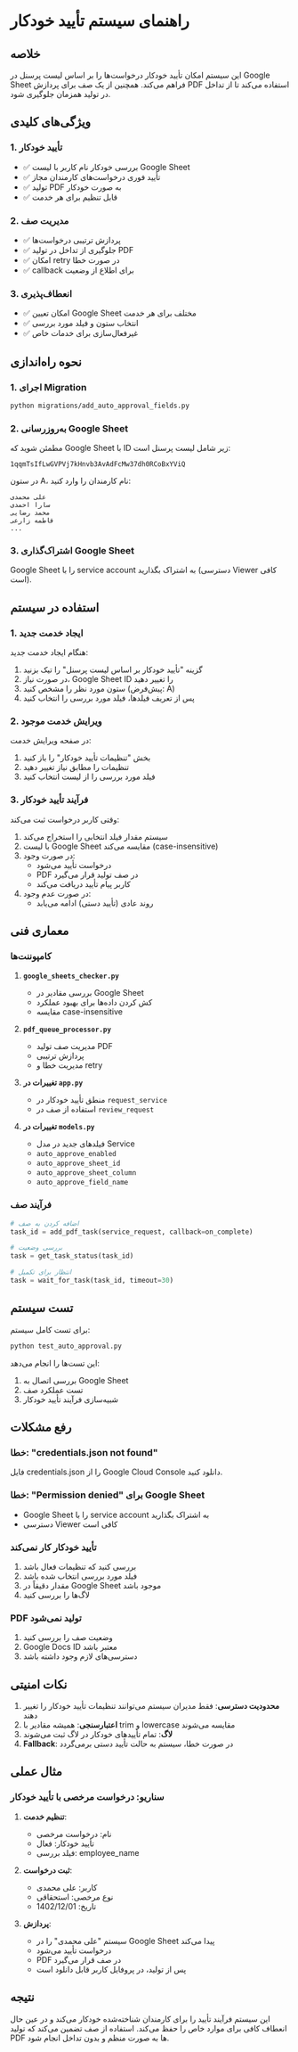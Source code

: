 # راهنمای سیستم تأیید خودکار

## خلاصه

این سیستم امکان تأیید خودکار درخواست‌ها را بر اساس لیست پرسنل در Google Sheet فراهم می‌کند. همچنین از یک صف برای پردازش PDF استفاده می‌کند تا از تداخل در تولید همزمان جلوگیری شود.

## ویژگی‌های کلیدی

### 1. تأیید خودکار
- ✅ بررسی خودکار نام کاربر با لیست Google Sheet
- ✅ تأیید فوری درخواست‌های کارمندان مجاز
- ✅ تولید PDF به صورت خودکار
- ✅ قابل تنظیم برای هر خدمت

### 2. مدیریت صف
- ✅ پردازش ترتیبی درخواست‌ها
- ✅ جلوگیری از تداخل در تولید PDF
- ✅ امکان retry در صورت خطا
- ✅ callback برای اطلاع از وضعیت

### 3. انعطاف‌پذیری
- ✅ امکان تعیین Google Sheet مختلف برای هر خدمت
- ✅ انتخاب ستون و فیلد مورد بررسی
- ✅ غیرفعال‌سازی برای خدمات خاص

## نحوه راه‌اندازی

### 1. اجرای Migration

```bash
python migrations/add_auto_approval_fields.py
```

### 2. به‌روزرسانی Google Sheet

مطمئن شوید که Google Sheet با ID زیر شامل لیست پرسنل است:
```
1qqmTsIfLwGVPVj7kHnvb3AvAdFcMw37dh0RCoBxYViQ
```

در ستون A، نام کارمندان را وارد کنید:
```
علی محمدی
سارا احمدی
محمد رضایی
فاطمه زارعی
...
```

### 3. اشتراک‌گذاری Google Sheet

Google Sheet را با service account به اشتراک بگذارید (دسترسی Viewer کافی است).

## استفاده در سیستم

### 1. ایجاد خدمت جدید

هنگام ایجاد خدمت جدید:
1. گزینه "تأیید خودکار بر اساس لیست پرسنل" را تیک بزنید
2. در صورت نیاز، Google Sheet ID را تغییر دهید
3. ستون مورد نظر را مشخص کنید (پیش‌فرض: A)
4. پس از تعریف فیلدها، فیلد مورد بررسی را انتخاب کنید

### 2. ویرایش خدمت موجود

در صفحه ویرایش خدمت:
1. بخش "تنظیمات تأیید خودکار" را باز کنید
2. تنظیمات را مطابق نیاز تغییر دهید
3. فیلد مورد بررسی را از لیست انتخاب کنید

### 3. فرآیند تأیید خودکار

وقتی کاربر درخواست ثبت می‌کند:
1. سیستم مقدار فیلد انتخابی را استخراج می‌کند
2. با لیست Google Sheet مقایسه می‌کند (case-insensitive)
3. در صورت وجود:
   - درخواست تأیید می‌شود
   - PDF در صف تولید قرار می‌گیرد
   - کاربر پیام تأیید دریافت می‌کند
4. در صورت عدم وجود:
   - روند عادی (تأیید دستی) ادامه می‌یابد

## معماری فنی

### کامپوننت‌ها

1. **`google_sheets_checker.py`**
   - بررسی مقادیر در Google Sheet
   - کش کردن داده‌ها برای بهبود عملکرد
   - مقایسه case-insensitive

2. **`pdf_queue_processor.py`**
   - مدیریت صف تولید PDF
   - پردازش ترتیبی
   - مدیریت خطا و retry

3. **تغییرات در `app.py`**
   - منطق تأیید خودکار در `request_service`
   - استفاده از صف در `review_request`

4. **تغییرات در `models.py`**
   - فیلدهای جدید در مدل Service
   - `auto_approve_enabled`
   - `auto_approve_sheet_id`
   - `auto_approve_sheet_column`
   - `auto_approve_field_name`

### فرآیند صف

```python
# اضافه کردن به صف
task_id = add_pdf_task(service_request, callback=on_complete)

# بررسی وضعیت
task = get_task_status(task_id)

# انتظار برای تکمیل
task = wait_for_task(task_id, timeout=30)
```

## تست سیستم

برای تست کامل سیستم:

```bash
python test_auto_approval.py
```

این تست‌ها را انجام می‌دهد:
1. بررسی اتصال به Google Sheet
2. تست عملکرد صف
3. شبیه‌سازی فرآیند تأیید خودکار

## رفع مشکلات

### خطا: "credentials.json not found"
فایل credentials.json را از Google Cloud Console دانلود کنید.

### خطا: "Permission denied" برای Google Sheet
- Google Sheet را با service account به اشتراک بگذارید
- دسترسی Viewer کافی است

### تأیید خودکار کار نمی‌کند
1. بررسی کنید که تنظیمات فعال باشد
2. فیلد مورد بررسی انتخاب شده باشد
3. مقدار دقیقاً در Google Sheet موجود باشد
4. لاگ‌ها را بررسی کنید

### PDF تولید نمی‌شود
1. وضعیت صف را بررسی کنید
2. Google Docs ID معتبر باشد
3. دسترسی‌های لازم وجود داشته باشد

## نکات امنیتی

1. **محدودیت دسترسی**: فقط مدیران سیستم می‌توانند تنظیمات تأیید خودکار را تغییر دهند
2. **اعتبارسنجی**: همیشه مقادیر با trim و lowercase مقایسه می‌شوند
3. **لاگ**: تمام تأییدهای خودکار در لاگ ثبت می‌شوند
4. **Fallback**: در صورت خطا، سیستم به حالت تأیید دستی برمی‌گردد

## مثال عملی

### سناریو: درخواست مرخصی با تأیید خودکار

1. **تنظیم خدمت**:
   - نام: درخواست مرخصی
   - تأیید خودکار: فعال
   - فیلد بررسی: employee_name

2. **ثبت درخواست**:
   - کاربر: علی محمدی
   - نوع مرخصی: استحقاقی
   - تاریخ: 1402/12/01

3. **پردازش**:
   - سیستم "علی محمدی" را در Google Sheet پیدا می‌کند
   - درخواست تأیید می‌شود
   - PDF در صف قرار می‌گیرد
   - پس از تولید، در پروفایل کاربر قابل دانلود است

## نتیجه

این سیستم فرآیند تأیید را برای کارمندان شناخته‌شده خودکار می‌کند و در عین حال انعطاف کافی برای موارد خاص را حفظ می‌کند. استفاده از صف تضمین می‌کند که تولید PDF ها به صورت منظم و بدون تداخل انجام شود.